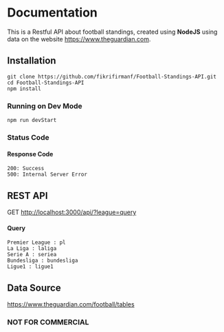 # Documentation

This is a Restful API about football standings, created using **NodeJS** using data on the website <https://www.theguardian.com>.

## Installation

```
git clone https://github.com/fikrifirmanf/Football-Standings-API.git
cd Football-Standings-API
npm install
```

### Running on Dev Mode

```
npm run devStart
```

### Status Code

#### Response Code

```
200: Success
500: Internal Server Error
```

## REST API

GET <http://localhost:3000/api/?league=query>

#### Query

```
Premier League : pl
La Liga : laliga
Serie A : seriea
Bundesliga : bundesliga
Ligue1 : ligue1
```

## Data Source

<https://www.theguardian.com/football/tables>

### NOT FOR COMMERCIAL
